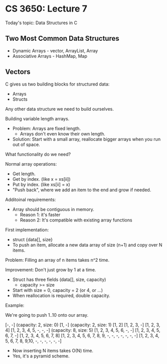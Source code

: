 
# CS 3650: Lecture 7

Today's topic: Data Structures in C


## Two Most Common Data Structures

 - Dynamic Arrays        - vector, ArrayList, Array
 - Associative Arrays    - HashMap, Map

## Vectors

C gives us two building blocks for structured data:

 - Arrays
 - Structs

Any other data structure we need to build ourselves.

Building variable length arrays.

 - Problem: Arrays are fixed length.
   - Arrays don't even know their own length.
 - Solution: Start with a small array, reallocate bigger
   arrays when you run out of space.

What functionality do we need?

  Normal array operations:
  
   - Get length.
   - Get by index. (like x = xs[ii])
   - Put by index. (like xs[ii] = x)
   - "Push back", where we add an item to the end and grow
     if needed.

Additoinal requirements:

 - Array should be contiguous in memory.
   - Reason 1: it's faster
   - Reason 2: It's compatible with existing array functions
   
First implementation:

 - struct {data[], size}
 - To push an item, allocate a new data array of size (n+1) and
   copy over N items.

Problem: Filling an array of n items takes n^2 time.

Improvement: Don't just grow by 1 at a time.

 - Struct has three fields (data[], size, capacity)
   - capacity >= size
 - Start with size = 0, capacity = 2 (or 4, or ...)
 - When reallocation is required, double capacity.

Example:

We're going to push 1..10 onto our array.

[-, -]   (capacity: 2, size: 0)
[1, -]   (capacity: 2, size: 1)
[1, 2]
[1, 2, 3, -]
[1, 2, 3, 4]
[1, 2, 3, 4, 5, -, -, -]   (capacity: 8, size: 5)
[1, 2, 3, 4, 5, 6, -, -]
[1, 2, 3, 4, 5, 6, 7, -]
[1, 2, 3, 4, 5, 6, 7, 8]
[1, 2, 3, 4, 5, 6, 7, 8, 9, -, -, -, -, -, -, -]
[1, 2, 3, 4, 5, 6, 7, 8, 9,10, -, -, -, -, -, -]

- Now inserting N items takes O(N) time.
- Yes, it's a pyramid scheme.
























